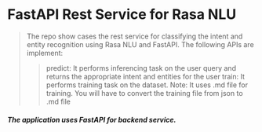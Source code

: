 # FastAPI Rest Service for Rasa NLU

> The repo show cases the rest service for classifying the intent and entity recognition using Rasa NLU and FastAPI.
> The following APIs are implement:
>> predict: It performs inferencing task on the user query and returns the appropriate intent and entities for the user
>> train: It performs training task on the dataset. Note: It uses .md file for training. You will have to convert the training file from json to .md file

##### The application uses FastAPI for backend service.
